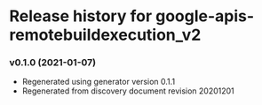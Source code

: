 # Release history for google-apis-remotebuildexecution_v2

### v0.1.0 (2021-01-07)

* Regenerated using generator version 0.1.1
* Regenerated from discovery document revision 20201201

